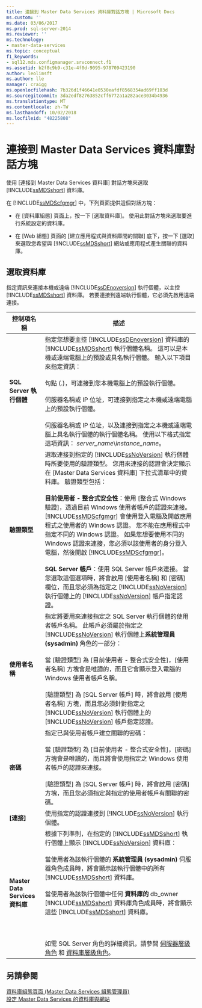 ```yaml
---
title: 連接到 Master Data Services 資料庫對話方塊 | Microsoft Docs
ms.custom: ''
ms.date: 03/06/2017
ms.prod: sql-server-2014
ms.reviewer: ''
ms.technology:
- master-data-services
ms.topic: conceptual
f1_keywords:
- sql12.mds.configmanager.srvconnect.f1
ms.assetid: b2f8c9b9-c31e-4f0d-9095-978709423190
author: leolimsft
ms.author: lle
manager: craigg
ms.openlocfilehash: 7b326d1f46641e0530eafdf8568354ad69ff103d
ms.sourcegitcommit: 3da2edf82763852cff6772a1a282ace3034b4936
ms.translationtype: MT
ms.contentlocale: zh-TW
ms.lasthandoff: 10/02/2018
ms.locfileid: "48225808"
---
```

# <a name="connect-to-a-master-data-services-database-dialog-box"></a>連接到 Master Data Services 資料庫對話方塊
  使用 [連接到 Master Data Services 資料庫] 對話方塊來選取 [!INCLUDE[ssMDSshort](../includes/ssmdsshort-md.md)] 資料庫。  
  
 在 [!INCLUDE[ssMDScfgmgr](../includes/ssmdscfgmgr-md.md)] 中，下列頁面提供這個對話方塊：  
  
-   在 [資料庫組態] 頁面上，按一下 [選取資料庫]。 使用此對話方塊來選取要進行系統設定的資料庫。  
  
-   在 [Web 組態] 頁面的 [建立應用程式與資料庫間的關聯] 底下，按一下 [選取] 來選取您希望與 [!INCLUDE[ssMDSshort](../includes/ssmdsshort-md.md)] 網站或應用程式產生關聯的資料庫。  
  
## <a name="select-database"></a>選取資料庫  
 指定資訊來連接本機或遠端 [!INCLUDE[ssDEnoversion](../includes/ssdenoversion-md.md)] 執行個體，以主控 [!INCLUDE[ssMDSshort](../includes/ssmdsshort-md.md)] 資料庫。 若要連接到遠端執行個體，它必須先啟用遠端連接。  
  
|控制項名稱|描述|  
|------------------|-----------------|  
|**SQL Server 執行個體**|指定您想要主控 [!INCLUDE[ssDEnoversion](../includes/ssdenoversion-md.md)] 資料庫的 [!INCLUDE[ssMDSshort](../includes/ssmdsshort-md.md)] 執行個體名稱。 這可以是本機或遠端電腦上的預設或具名執行個體。 輸入以下項目來指定資訊：<br /><br /> 句點 (.)，可連接到您本機電腦上的預設執行個體。<br /><br /> 伺服器名稱或 IP 位址，可連接到指定之本機或遠端電腦上的預設執行個體。<br /><br /> 伺服器名稱或 IP 位址，以及連接到指定之本機或遠端電腦上具名執行個體的執行個體名稱。 使用以下格式指定這項資訊： *server_name*\\*instance_name*。|  
|**驗證類型**|選取連接到指定的 [!INCLUDE[ssNoVersion](../includes/ssnoversion-md.md)] 執行個體時所要使用的驗證類型。 您用來連接的認證會決定顯示在 [Master Data Services 資料庫] 下拉式清單中的資料庫。 驗證類型包括：<br /><br /> **目前使用者 - 整合式安全性**：使用 [整合式 Windows 驗證]，透過目前 Windows 使用者帳戶的認證來連接。 [!INCLUDE[ssMDScfgmgr](../includes/ssmdscfgmgr-md.md)] 會使用登入電腦及開啟應用程式之使用者的 Windows 認證。 您不能在應用程式中指定不同的 Windows 認證。 如果您想要使用不同的 Windows 認證來連接，您必須以該使用者的身分登入電腦，然後開啟 [!INCLUDE[ssMDScfgmgr](../includes/ssmdscfgmgr-md.md)]。<br /><br /> **SQL Server 帳戶**：使用 SQL Server 帳戶來連接。 當您選取這個選項時，將會啟用 [使用者名稱] 和 [密碼] 欄位，而且您必須為指定之 [!INCLUDE[ssNoVersion](../includes/ssnoversion-md.md)] 執行個體上的 [!INCLUDE[ssNoVersion](../includes/ssnoversion-md.md)] 帳戶指定認證。|  
|**使用者名稱**|指定將要用來連接指定之 SQL Server 執行個體的使用者帳戶名稱。 此帳戶必須屬於指定之 [!INCLUDE[ssNoVersion](../includes/ssnoversion-md.md)] 執行個體上**系統管理員 (sysadmin)** 角色的一部分：<br /><br /> 當 [驗證類型] 為 [目前使用者 - 整合式安全性]，[使用者名稱] 方塊會是唯讀的，而且它會顯示登入電腦的 Windows 使用者帳戶名稱。<br /><br /> [驗證類型] 為 [SQL Server 帳戶] 時，將會啟用 [使用者名稱] 方塊，而且您必須針對指定之 [!INCLUDE[ssNoVersion](../includes/ssnoversion-md.md)] 執行個體上的 [!INCLUDE[ssNoVersion](../includes/ssnoversion-md.md)] 帳戶指定認證。|  
|**密碼**|指定已與使用者帳戶建立關聯的密碼：<br /><br /> 當 [驗證類型] 為 [目前使用者 - 整合式安全性]，[密碼] 方塊會是唯讀的，而且將會使用指定之 Windows 使用者帳戶的認證來連接。<br /><br /> [驗證類型] 為 [SQL Server 帳戶] 時，將會啟用 [密碼] 方塊，而且您必須指定與指定的使用者帳戶有關聯的密碼。|  
|**[連接]**|使用指定的認證連接到 [!INCLUDE[ssNoVersion](../includes/ssnoversion-md.md)] 執行個體。|  
|**Master Data Services 資料庫**|根據下列準則，在指定的 [!INCLUDE[ssMDSshort](../includes/ssmdsshort-md.md)] 執行個體上顯示 [!INCLUDE[ssNoVersion](../includes/ssnoversion-md.md)] 資料庫：<br /><br /> 當使用者為該執行個體的 **系統管理員 (sysadmin)** 伺服器角色成員時，將會顯示該執行個體中的所有 [!INCLUDE[ssMDSshort](../includes/ssmdsshort-md.md)] 資料庫。<br /><br /> 當使用者為該執行個體中任何 **資料庫的** db_owner [!INCLUDE[ssMDSshort](../includes/ssmdsshort-md.md)] 資料庫角色成員時，將會顯示這些 [!INCLUDE[ssMDSshort](../includes/ssmdsshort-md.md)] 資料庫。<br /><br /> <br /><br /> 如需 SQL Server 角色的詳細資訊，請參閱 [伺服器層級角色](../relational-databases/security/authentication-access/server-level-roles.md) 和 [資料庫層級角色](../relational-databases/security/authentication-access/database-level-roles.md)。|  
  
## <a name="see-also"></a>另請參閱  
 [資料庫組態頁面 &#40;Master Data Services 組態管理員&#41;](../../2014/master-data-services/database-configuration-page-master-data-services-configuration-manager.md)   
 [設定 Master Data Services 的資料庫與網站](set-up-the-database-and-website-for-master-data-services.md)  
  
  
